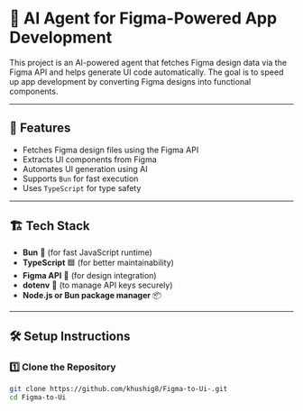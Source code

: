 # 🚀 AI Agent for Figma-Powered App Development

This project is an AI-powered agent that fetches Figma design data via the Figma API and helps generate UI code automatically. The goal is to speed up app development by converting Figma designs into functional components.

---

## 📖 Features
- Fetches Figma design files using the Figma API
- Extracts UI components from Figma
- Automates UI generation using AI
- Supports `Bun` for fast execution
- Uses `TypeScript` for type safety

---

## 🏗️ Tech Stack
- **Bun** 🥖 (for fast JavaScript runtime)
- **TypeScript** 🟦 (for better maintainability)
- **Figma API** 🎨 (for design integration)
- **dotenv** 🔑 (to manage API keys securely)
- **Node.js or Bun package manager** 📦

---

## 🛠️ Setup Instructions

### 1️⃣ Clone the Repository  
```sh
git clone https://github.com/khushig8/Figma-to-Ui-.git
cd Figma-to-Ui
